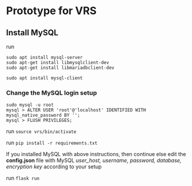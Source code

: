 # Prototype for VRS
## Install MySQL

run 
```
sudo apt install mysql-server
sudo apt-get install libmysqlclient-dev
sudo apt-get install libmariadbclient-dev

sudo apt install mysql-client
```

### Change the MySQL login setup
```
sudo mysql -u root
mysql > ALTER USER 'root'@'localhost' IDENTIFIED WITH mysql_native_password BY '';
mysql > FLUSH PRIVILEGES;
```

run `source vrs/bin/activate`

run `pip install -r requirements.txt`

If you installed MySQL with above instructions, then continue else edit the **config.json** file with MySQL *user_host, username, password, database, encryption key* according to your setup

run `flask run`
